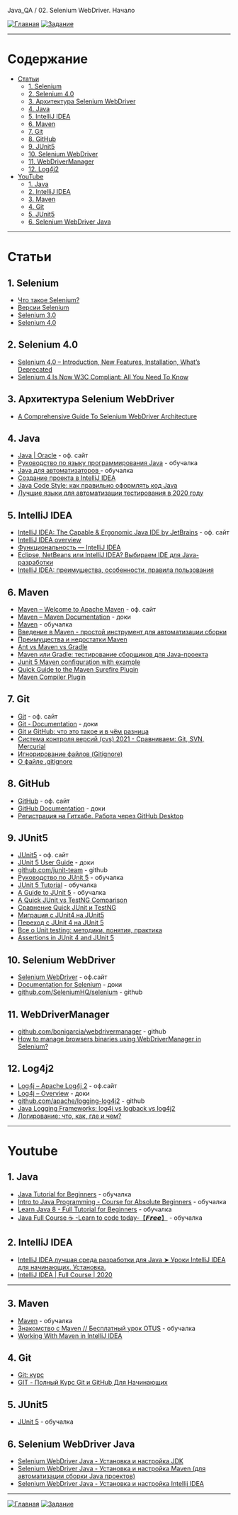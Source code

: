 Java_QA / 02. Selenium WebDriver. Начало

[![Главная](https://img.shields.io/badge/-Главная-aaccee)](README.md)
[![Задание](https://img.shields.io/badge/-Задание-99ffee)](3.%20Задание.md)

***

# Содержание

* [Статьи](#статьи)
  * [1. Selenium](#1-selenium)
  * [2. Selenium 4.0](#2-selenium-40)
  * [3. Архитектура Selenium WebDriver](#3-архитектура-selenium-webdriver)
  * [4. Java](#4-java)
  * [5. IntelliJ IDEA](#5-intellij-idea)
  * [6. Maven](#6-maven)
  * [7. Git](#7-git)
  * [8. GitHub](#8-github)
  * [9. JUnit5](#9-junit5)
  * [10. Selenium WebDriver](#10-selenium-webdriver)
  * [11. WebDriverManager](#11-webdrivermanager)
  * [12. Log4j2](#12-log4j2)
* [YouTube](#youtube)
  * [1. Java](#1-java)
  * [2. IntelliJ IDEA](#2-intellij-idea)
  * [3. Maven](#3-maven)
  * [4. Git](#4-git)
  * [5. JUnit5](#5-junit5)
  * [6. Selenium WebDriver Java](#6-selenium-webdriver-java)

***

# Статьи

## 1. Selenium

* [Что такое Selenium?](https://www.software-testing.ru/library/testing/functional-testing/1737-what-is-selenium)
* [Версии Selenium](https://www.perfecto.io/blog/selenium-latest-version-selenium-releases)
* [Selenium 3.0](https://seleniumhq.wordpress.com/2016/10/13/selenium-3-0-out-now/)
* [Selenium 4.0](https://habr.com/ru/company/otus/blog/452198/)

## 2. Selenium 4.0

* [Selenium 4.0 – Introduction, New Features, Installation, What’s Deprecated](https://www.softwaretestingmaterial.com/selenium-4/)
* [Selenium 4 Is Now W3C Compliant: All You Need To Know](https://www.lambdatest.com/blog/selenium4-w3c-webdriver-protocol/)

## 3. Архитектура Selenium WebDriver

* [A Comprehensive Guide To Selenium WebDriver Architecture](https://medium.com/edureka/selenium-webdriver-architecture-565e2db26dd5)

## 4. Java

* [Java | Oracle](https://www.java.com/ru/) - оф. сайт
* [Руководство по языку программирования Java](https://metanit.com/java/tutorial/) - обучалка
* [Java для автоматизаторов ](https://comaqa.gitbook.io/java-automation/) - обучалка
* [Создание проекта в IntelliJ IDEA](https://javarush.ru/groups/posts/intellij-idea)
* [Java Code Style: как правильно оформлять код Java](https://skillbox.ru/media/base/java_code_style_kak_pravilno_oformlyat_kod_java/)
* [Лучшие языки для автоматизации тестирования в 2020 году](https://itproger.com/news/luchshie-yaziki-dlya-avtomatizatsii-testirovaniya-v-2020-godu)

## 5. IntelliJ IDEA

* [IntelliJ IDEA: The Capable & Ergonomic Java IDE by JetBrains](https://www.jetbrains.com/idea/) - оф. сайт
* [IntelliJ IDEA overview](https://www.jetbrains.com/help/idea/discover-intellij-idea.html)
* [Функциональность — IntelliJ IDEA](https://www.jetbrains.com/ru-ru/idea/features/)
* [Eclipse, NetBeans или IntelliJ IDEA? Выбираем IDE для Java-разработки](https://javarush.ru/groups/posts/1642-eclipse-netbeans-ili-intellij-idea-vihbiraem-ide-dlja-java-razrabotki)
* [IntelliJ IDEA: преимущества, особенности, правила пользования](https://bayguzin.ru/main/uroki/soft/programma-intellij-idea-preimushchestva-osobennosti-pravila-polzovaniya.html)

## 6. Maven

* [Maven – Welcome to Apache Maven](https://maven.apache.org/) - оф. сайт
* [Maven – Maven Documentation](https://maven.apache.org/guides/index.html) - доки
* [Maven](https://www.jetbrains.com/help/idea/maven-support.html) - обучалка
* [Введение в Maven - простой инструмент для автоматизации сборки ](https://itgap.ru/post/vvedenie-v-maven)
* [Преимущества и недостатки Maven](https://www.examclouds.com/ru/java/java-core-russian/maven)
* [Ant vs Maven vs Gradle](https://www.baeldung.com/ant-maven-gradle)
* [Maven или Gradle: тестирование сборщиков для Java-проекта](https://otus.ru/nest/post/246/)
* [Junit 5 Maven configuration with example](https://javabydeveloper.com/junit-5-maven-example/)
* [Quick Guide to the Maven Surefire Plugin](https://www.baeldung.com/maven-surefire-plugin)
* [Maven Compiler Plugin](https://www.baeldung.com/maven-compiler-plugin)

## 7. Git

* [Git](https://git-scm.com/) - оф. сайт
* [Git - Documentation](https://git-scm.com/doc) - доки
* [Git и GitHub: что это такое и в чём разница](https://tproger.ru/translations/difference-between-git-and-github/)
* [Система контроля версий (cvs) 2021 - Сравниваем: Git, SVN, Mercurial](https://biz30.timedoctor.com/ru/c%D0%B8%D1%81%D1%82%D0%B5%D0%BC%D0%B0-%D0%BA%D0%BE%D0%BD%D1%82%D1%80%D0%BE%D0%BB%D1%8F-%D0%B2%D0%B5%D1%80%D1%81%D0%B8%D0%B9/)
* [Игнорирование файлов (Gitignore)](https://ru.hexlet.io/courses/intro_to_git/lessons/gitignore/theory_unit)
* [О файле .gitignore](https://tyapk.ru/blog/post/gitignore)

## 8. GitHub

* [GitHub](https://github.com/) - оф. сайт
* [GitHub Documentation](https://docs.github.com/en) - доки
* [Регистрация на Гитхабе. Работа через GitHub Desktop](https://htmlacademy.ru/blog/boost/tools/register-on-github-work-with-github-desktop)

## 9. JUnit5

* [JUnit5](https://junit5/) - оф. сайт
* [JUnit 5 User Guide](https://junit.org/junit5/docs/current/user-guide/) - доки
* [github.com/junit-team](https://github.com/junit-team) - github
* [Руководство по JUnit 5](https://www.codeflow.site/ru/article/junit-5) - обучалка
* [JUnit 5 Tutorial](https://github.com/howtoprogram/junit5-tutorial) - обучалка
* [A Guide to JUnit 5](https://www.baeldung.com/junit-5) - обучалка
* [A Quick JUnit vs TestNG Comparison](https://www.baeldung.com/junit-vs-testng)
* [Сравнение Quick JUnit и TestNG](https://www.codeflow.site/ru/article/junit-vs-testng)
* [Миграция с JUnit4 на JUnit5](https://topjava.ru/blog/migratsiya-s-junit4-na-junit5)
* [Переход с JUnit 4 на JUnit 5](https://www.codeflow.site/ru/article/junit-5-migration)
* [Все о Unit testing: методики, понятия, практика](https://javarush.ru/groups/posts/2500-vse-o-unit-testing-metodiki-ponjatija-praktika)
* [Assertions in JUnit 4 and JUnit 5 ](https://www.baeldung.com/junit-assertions)

## 10. Selenium WebDriver

* [Selenium WebDriver](https://www.selenium.dev/) - оф.сайт
* [Documentation for Selenium](https://www.selenium.dev/documentation/en/getting_started/quick/) - доки
* [github.com/SeleniumHQ/selenium](https://github.com/SeleniumHQ/selenium) - github

## 11. WebDriverManager

* [github.com/bonigarcia/webdrivermanager](https://github.com/bonigarcia/webdrivermanager) - github
* [How to manage browsers binaries using WebDriverManager in Selenium?](https://www.toolsqa.com/selenium-webdriver/webdrivermanager/)

## 12. Log4j2

* [Log4j – Apache Log4j 2](https://logging.apache.org/log4j/2.x/index.html) - оф.сайт
* [Log4j – Overview](https://logging.apache.org/log4j/2.x/manual/index.html) - доки
* [github.com/apache/logging-log4j2](https://github.com/apache/logging-log4j2) - github
* [Java Logging Frameworks: log4j vs logback vs log4j2 ](https://stackify.com/compare-java-logging-frameworks/)
* [Логирование: что, как, где и чем?](https://javarush.ru/groups/posts/2388-logirovanie-chto-kak-gde-i-chem)

***

# Youtube

## 1. Java

* [Java Tutorial for Beginners](https://www.youtube.com/watch?v=eIrMbAQSU34&ab_channel=ProgrammingwithMosh) - обучалка
* [Intro to Java Programming - Course for Absolute Beginners](https://www.youtube.com/watch?v=GoXwIVyNvX0&ab_channel=freeCodeCamp.org) - обучалка
* [Learn Java 8 - Full Tutorial for Beginners](https://www.youtube.com/watch?v=grEKMHGYyns&ab_channel=freeCodeCamp.org) - обучалка
* [Java Full Course ☕ -Learn to code today-【𝙁𝙧𝙚𝙚】](https://www.youtube.com/watch?v=xk4_1vDrzzo&ab_channel=BroCode) - обучалка

## 2. IntelliJ IDEA

* [IntelliJ IDEA лучшая среда разработки для Java ➤ Уроки IntelliJ IDEA для начинающих. Установка.](https://www.youtube.com/watch?v=hQbwxjoyGXw&ab_channel=ITVDN)
* [IntelliJ IDEA | Full Course | 2020](https://www.youtube.com/watch?v=yefmcX57Eyg&ab_channel=Amigoscode)

***

## 3. Maven

* [Maven](https://www.youtube.com/playlist?list=PLnh8EajVFTl5fusY9MRBEOoLjbv8Trms5) - обучалка
* [Знакомство с Maven // Бесплатный урок OTUS](https://www.youtube.com/watch?v=Sm6QooVMt6k&ab_channel=OTUS%D0%9E%D0%BD%D0%BB%D0%B0%D0%B9%D0%BD-%D0%BE%D0%B1%D1%80%D0%B0%D0%B7%D0%BE%D0%B2%D0%B0%D0%BD%D0%B8%D0%B5) - обучалка
* [Working With Maven in IntelliJ IDEA](https://www.youtube.com/watch?v=pt3uB0sd5kY&ab_channel=IntelliJIDEAbyJetBrains)

## 4. Git

* [Git: курс](https://www.youtube.com/playlist?list=PLDyvV36pndZFHXjXuwA_NywNrVQO0aQqb)
* [GIT - Полный Курс Git и GitHub Для Начинающих](https://www.youtube.com/watch?v=O00FTZDxD0o&ab_channel=BogdanStashchuk)

## 5. JUnit5

* [JUnit 5](https://www.youtube.com/playlist?list=PLnh8EajVFTl5AqvBosxUefReW4nC35P0x) - обучалка

## 6. Selenium WebDriver Java

* [Selenium WebDriver Java - Установка и настройка JDK](https://www.youtube.com/watch?v=Zohag-h7pbA&list=PLqI7fVfYcYUfxN-F3hyyMkCZf8vtanfY8&index=6)
* [Selenium WebDriver Java - Установка и настройка Maven (для автоматизации сборки Java проектов)](https://www.youtube.com/watch?v=ATX5iZYLFNc&list=PLqI7fVfYcYUfxN-F3hyyMkCZf8vtanfY8&index=7&t=2s)
* [Selenium WebDriver Java - Установка и настройка Intellij IDEA](https://www.youtube.com/watch?v=DJMlBD2iJhw&list=PLqI7fVfYcYUfxN-F3hyyMkCZf8vtanfY8&index=8)

***

[![Главная](https://img.shields.io/badge/-Главная-aaccee)](README.md)
[![Задание](https://img.shields.io/badge/-Задание-99ffee)](3.%20Задание.md)